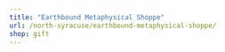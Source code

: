 ```yaml
---
title: "Earthbound Metaphysical Shoppe"
url: /north-syracuse/earthbound-metaphysical-shoppe/
shop: gift
---
```

